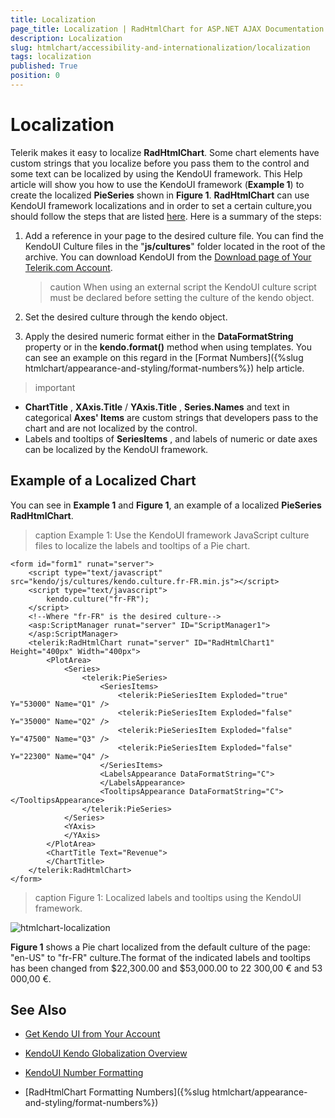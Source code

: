 ```yaml
---
title: Localization
page_title: Localization | RadHtmlChart for ASP.NET AJAX Documentation
description: Localization
slug: htmlchart/accessibility-and-internationalization/localization
tags: localization
published: True
position: 0
---
```


# Localization

Telerik makes it easy to localize **RadHtmlChart**. Some chart elements have custom strings that you localize before you pass them to the control and some text can be localized by using the KendoUI framework. This Help article will show you how to use the KendoUI framework (**Example 1**) to create the localized **PieSeries** shown in **Figure 1**.	**RadHtmlChart** can use KendoUI framework localizations and in order to set a certain culture,you should follow the steps that are listed [here](http://docs.kendoui.com/getting-started/framework/globalization/overview). Here is a summary of the steps:

1. Add a reference in your page to the desired culture file. You can find the KendoUI Culture files in the "**js/cultures**" folder located in the root of the archive. You can download KendoUI from the [Download page of Your Telerik.com Account](https://www.telerik.com/account/product-download?product=KENDOUICOMPLETE).

	>caution When using an external script the KendoUI culture script must be declared before setting the culture of the kendo object.

1. Set the desired culture through the kendo object.

1. Apply the desired numeric format either in the **DataFormatString** property or in the **kendo.format()** method when using templates. You can see an example on this regard in the [Format Numbers]({%slug htmlchart/appearance-and-styling/format-numbers%}) help article.

>important 
*  **ChartTitle** , **XAxis.Title** / **YAxis.Title** , **Series.Names** and text in categorical **Axes' Items** are custom strings that developers pass to the chart and are not localized by the control.
* Labels and tooltips of **SeriesItems** , and labels of numeric or date axes can be localized by the KendoUI framework.


## Example of a Localized Chart

You can see in **Example 1** and **Figure 1**, an example of a localized **PieSeries RadHtmlChart**.

>caption Example 1: Use the KendoUI framework JavaScript culture files to localize the labels and tooltips of a Pie chart.

````ASP.NET
<form id="form1" runat="server">
	<script type="text/javascript" src="kendo/js/cultures/kendo.culture.fr-FR.min.js"></script>
	<script type="text/javascript">
		kendo.culture("fr-FR");
	</script>
	<!--Where "fr-FR" is the desired culture-->
	<asp:ScriptManager runat="server" ID="ScriptManager1">
	</asp:ScriptManager>
	<telerik:RadHtmlChart runat="server" ID="RadHtmlChart1" Height="400px" Width="400px">
		<PlotArea>
			<Series>
				<telerik:PieSeries>
					<SeriesItems>
						<telerik:PieSeriesItem Exploded="true" Y="53000" Name="Q1" />
						<telerik:PieSeriesItem Exploded="false" Y="35000" Name="Q2" />
						<telerik:PieSeriesItem Exploded="false" Y="47500" Name="Q3" />
						<telerik:PieSeriesItem Exploded="false" Y="22300" Name="Q4" />
					</SeriesItems>
					<LabelsAppearance DataFormatString="C">
					</LabelsAppearance>
					<TooltipsAppearance DataFormatString="C"></TooltipsAppearance>
				</telerik:PieSeries>
			</Series>
			<YAxis>
			</YAxis>
		</PlotArea>
		<ChartTitle Text="Revenue">
		</ChartTitle>
	</telerik:RadHtmlChart>
</form>
````

>caption Figure 1: Localized labels and tooltips using the KendoUI framework.

![htmlchart-localization](images/htmlchart-localization.png)

**Figure 1** shows a Pie chart localized from the default culture of the page: "en-US" to "fr-FR" culture.The format of the indicated labels and tooltips has been changed from $22,300.00 and $53,000.00 to 22 300,00 € and 53 000,00 €.

## See Also

 * [Get Kendo UI from Your Account](https://www.telerik.com/account/product-download?product=KENDOUICOMPLETE)

 * [KendoUI Kendo Globalization Overview](http://docs.kendoui.com/getting-started/framework/globalization/overview)

 * [KendoUI Number Formatting](http://docs.kendoui.com/getting-started/framework/globalization/numberformatting)

 * [RadHtmlChart Formatting Numbers]({%slug htmlchart/appearance-and-styling/format-numbers%})
